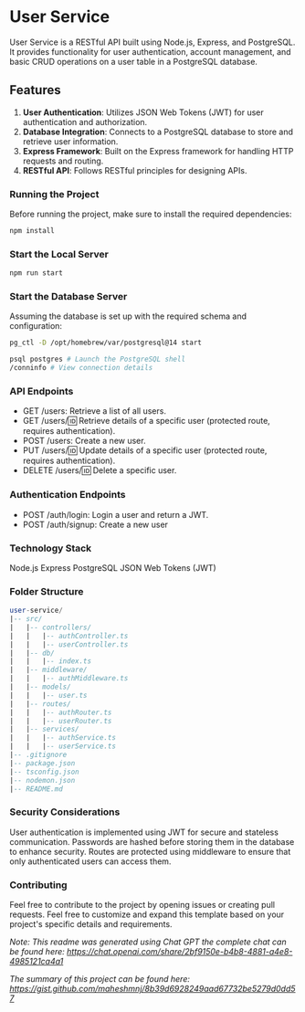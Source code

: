 # User Service

User Service is a RESTful API built using Node.js, Express, and PostgreSQL. It provides functionality for user authentication, account management, and basic CRUD operations on a user table in a PostgreSQL database.

## Features

1. **User Authentication**: Utilizes JSON Web Tokens (JWT) for user authentication and authorization.
2. **Database Integration**: Connects to a PostgreSQL database to store and retrieve user information.
3. **Express Framework**: Built on the Express framework for handling HTTP requests and routing.
4. **RESTful API**: Follows RESTful principles for designing APIs.

### Running the Project

Before running the project, make sure to install the required dependencies:

```bash
npm install
```

### Start the Local Server

```bash
npm run start
```

### Start the Database Server

Assuming the database is set up with the required schema and configuration:

```bash
pg_ctl -D /opt/homebrew/var/postgresql@14 start
```

```bash
psql postgres # Launch the PostgreSQL shell
/conninfo # View connection details
```

### API Endpoints

- GET /users: Retrieve a list of all users.
- GET /users/:id: Retrieve details of a specific user (protected route, requires authentication).
- POST /users: Create a new user.
- PUT /users/:id: Update details of a specific user (protected route, requires authentication).
- DELETE /users/:id: Delete a specific user.

### Authentication Endpoints

- POST /auth/login: Login a user and return a JWT.
- POST /auth/signup: Create a new user

### Technology Stack

Node.js
Express
PostgreSQL
JSON Web Tokens (JWT)

### Folder Structure

```sql
user-service/
|-- src/
|   |-- controllers/
|   |   |-- authController.ts
|   |   |-- userController.ts
|   |-- db/
|   |   |-- index.ts
|   |-- middleware/
|   |   |-- authMiddleware.ts
|   |-- models/
|   |   |-- user.ts
|   |-- routes/
|   |   |-- authRouter.ts
|   |   |-- userRouter.ts
|   |-- services/
|   |   |-- authService.ts
|   |   |-- userService.ts
|-- .gitignore
|-- package.json
|-- tsconfig.json
|-- nodemon.json
|-- README.md
```

### Security Considerations

User authentication is implemented using JWT for secure and stateless communication.
Passwords are hashed before storing them in the database to enhance security.
Routes are protected using middleware to ensure that only authenticated users can access them.

### Contributing

Feel free to contribute to the project by opening issues or creating pull requests.
Feel free to customize and expand this template based on your project's specific details and requirements.

_Note: This readme was generated using Chat GPT the complete chat can be found here: https://chat.openai.com/share/2bf9150e-b4b8-4881-a4e8-4985121ca4a1_
 


_The summary of this project can be found here: https://gist.github.com/maheshmnj/8b39d6928249aad67732be5279d0dd57_

